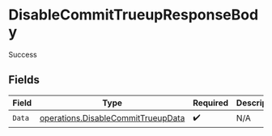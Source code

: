 # DisableCommitTrueupResponseBody

Success


## Fields

| Field                                                                                    | Type                                                                                     | Required                                                                                 | Description                                                                              |
| ---------------------------------------------------------------------------------------- | ---------------------------------------------------------------------------------------- | ---------------------------------------------------------------------------------------- | ---------------------------------------------------------------------------------------- |
| `Data`                                                                                   | [operations.DisableCommitTrueupData](../../models/operations/disablecommittrueupdata.md) | :heavy_check_mark:                                                                       | N/A                                                                                      |